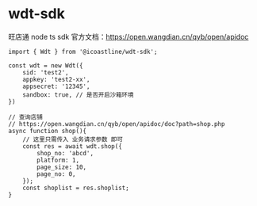 # wdt-sdk
旺店通 node ts sdk
官方文档：https://open.wangdian.cn/qyb/open/apidoc

```
import { Wdt } from '@icoastline/wdt-sdk';

const wdt = new Wdt({
    sid: 'test2',
    appkey: 'test2-xx',
    appsecret: '12345',
    sandbox: true, // 是否开启沙箱环境
})

// 查询店铺
// https://open.wangdian.cn/qyb/open/apidoc/doc?path=shop.php
async function shop(){
    // 这里只需传入 业务请求参数 即可
    const res = await wdt.shop({
        shop_no: 'abcd',
        platform: 1,
        page_size: 10,
        page_no: 0,
    });
    const shoplist = res.shoplist;
}
```